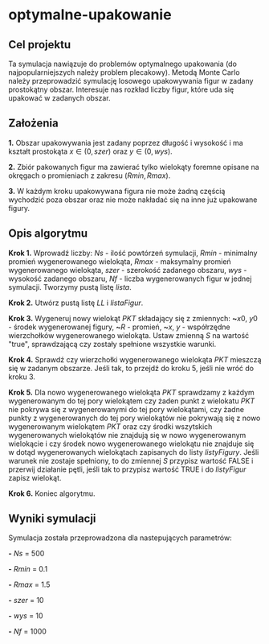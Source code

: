 # optymalne-upakowanie
## Cel projektu
Ta symulacja nawiązuje do problemów optymalnego upakowania (do najpopularniejszych należy problem plecakowy). Metodą Monte Carlo należy przeprowadzić symulację losowego upakowywania figur w zadany prostokątny obszar. Interesuje nas rozkład liczby figur, które uda się upakować w zadanych obszar.

## Założenia

  **1.** Obszar upakowywania jest zadany poprzez długość i wysokość i ma kształt prostokąta $x∈(0,szer)$ oraz $y∈(0,wys)$.
  
  **2.** Zbiór pakowanych figur ma zawierać tylko wielokąty foremne opisane na okręgach o promieniach z zakresu $(Rmin, Rmax)$.
  
  **3.** W każdym kroku upakowywana figura nie może żadną częścią wychodzić poza obszar oraz nie może nakładać się na inne już upakowane figury.
 
## Opis algorytmu 


  **Krok 1.** Wprowadź liczby: $Ns$ - ilość powtórzeń symulacji, $Rmin$ - minimalny promień wygenerowanego wielokąta, $Rmax$ - maksymalny promień wygenerowanego wielokąta, $szer$ - szerokość zadanego obszaru, $wys$ - wysokość zadanego obszaru, $Nf$ - liczba wygenerowanych figur w jednej symulacji. Tworzymy pustą listę $lista$.
  
  **Krok 2.** Utwórz pustą listę $LL$ i $listaFigur$. 
  
  **Krok 3.** Wygeneruj nowy wielokąt $PKT$ składający się z zmiennych:
  **~**$x0$, $y0$ - środek wygenerowanej figury, 
  **~**$R$ - promień, 
  **~**$x$, $y$ - współrzędne wierzchołków wygenerowanego wielokąta. 
  Ustaw zmienną $S$ na wartość "true", sprawdzającą czy zostały spełnione wszystkie warunki. 
  
  **Krok 4.** Sprawdź czy wierzchołki wygenerowanego wielokąta $PKT$ mieszczą się w zadanym obszarze. Jeśli tak, to przejdź do kroku 5, jeśli nie wróć do kroku 3. 
  
  **Krok 5.** Dla nowo wygenerowanego wielokąta $PKT$ sprawdzamy z każdym wygenerowanym do tej pory wielokątem czy żaden punkt z wielokatu $PKT$ nie pokrywa się z wygenerowanymi do tej pory wielokątami, czy żadne punkty z wygenerowanych do tej pory wielokątów nie pokrywają się z nowo wygenerowanym wielokątem $PKT$ oraz czy środki wszytskich wygenerowanych wielokątów nie znajdują się w nowo wygenerowanym wielokącie i czy środek nowo wygenerowanego wielokątu nie znajduje się w dotąd wygenerowanych wielokątach zapisanych do listy $listyFigury$. Jeśli warunek nie zostaje spełniony, to do zmiennej $S$ przypisz wartość FALSE i przerwij działanie pętli, jeśli tak to przypisz wartość TRUE i do $listyFigur$ zapisz wielokąt.
  
  **Krok 6.** Koniec algorytmu.
  
## Wyniki symulacji

Symulacja została przeprowadzona dla nastepujących parametrów: 

  **-** $Ns$ = 500 
  
  **-** $Rmin$ = 0.1 
  
  **-** $Rmax$ = 1.5 
  
  **-** $szer$ = 10 
  
  **-** $wys$ = 10 
  
  **-** $Nf$ = 1000
